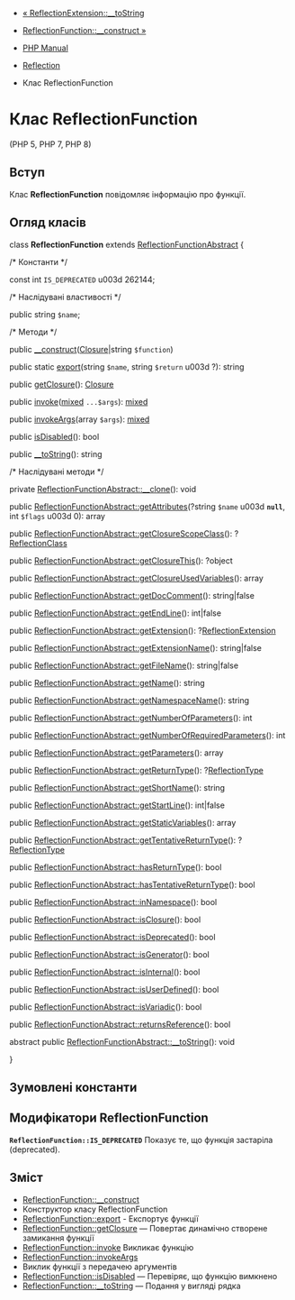 - [«
ReflectionExtension::\_\_toString](reflectionextension.tostring.md)
- [ReflectionFunction::\_\_construct
»](reflectionfunction.construct.md)

- [PHP Manual](index.md)
- [Reflection](book.reflection.md)
- Клас ReflectionFunction

# Клас ReflectionFunction

(PHP 5, PHP 7, PHP 8)

## Вступ

Клас **ReflectionFunction** повідомляє інформацію про функції.

## Огляд класів

class **ReflectionFunction** extends
[ReflectionFunctionAbstract](class.reflectionfunctionabstract.md) {

/\* Константи \*/

const int `IS_DEPRECATED` u003d 262144;

/\* Наслідувані властивості \*/

public string `$name`;

/\* Методи \*/

public
[\_\_construct](reflectionfunction.construct.md)([Closure](class.closure.md)\|string
`$function`)

public static [export](reflectionfunction.export.md)(string `$name`,
string `$return` u003d ?): string

public [getClosure](reflectionfunction.getclosure.md)():
[Closure](class.closure.md)

public
[invoke](reflectionfunction.invoke.md)([mixed](language.types.declarations.md#language.types.declarations.mixed)
`...$args`):
[mixed](language.types.declarations.md#language.types.declarations.mixed)

public [invokeArgs](reflectionfunction.invokeargs.md)(array `$args`):
[mixed](language.types.declarations.md#language.types.declarations.mixed)

public [isDisabled](reflectionfunction.isdisabled.md)(): bool

public [\_\_toString](reflectionfunction.tostring.md)(): string

/\* Наслідувані методи \*/

private
[ReflectionFunctionAbstract::\_\_clone](reflectionfunctionabstract.clone.md)():
void

public
[ReflectionFunctionAbstract::getAttributes](reflectionfunctionabstract.getattributes.md)(?string
`$name` u003d **`null`**, int `$flags` u003d 0): array

public
[ReflectionFunctionAbstract::getClosureScopeClass](reflectionfunctionabstract.getclosurescopeclass.md)():
?[ReflectionClass](class.reflectionclass.md)

public
[ReflectionFunctionAbstract::getClosureThis](reflectionfunctionabstract.getclosurethis.md)():
?object

public
[ReflectionFunctionAbstract::getClosureUsedVariables](reflectionfunctionabstract.getclosureusedvariables.md)():
array

public
[ReflectionFunctionAbstract::getDocComment](reflectionfunctionabstract.getdoccomment.md)():
string\|false

public
[ReflectionFunctionAbstract::getEndLine](reflectionfunctionabstract.getendline.md)():
int\|false

public
[ReflectionFunctionAbstract::getExtension](reflectionfunctionabstract.getextension.md)():
?[ReflectionExtension](class.reflectionextension.md)

public
[ReflectionFunctionAbstract::getExtensionName](reflectionfunctionabstract.getextensionname.md)():
string\|false

public
[ReflectionFunctionAbstract::getFileName](reflectionfunctionabstract.getfilename.md)():
string\|false

public
[ReflectionFunctionAbstract::getName](reflectionfunctionabstract.getname.md)():
string

public
[ReflectionFunctionAbstract::getNamespaceName](reflectionfunctionabstract.getnamespacename.md)():
string

public
[ReflectionFunctionAbstract::getNumberOfParameters](reflectionfunctionabstract.getnumberofparameters.md)():
int

public
[ReflectionFunctionAbstract::getNumberOfRequiredParameters](reflectionfunctionabstract.getnumberofrequiredparameters.md)():
int

public
[ReflectionFunctionAbstract::getParameters](reflectionfunctionabstract.getparameters.md)():
array

public
[ReflectionFunctionAbstract::getReturnType](reflectionfunctionabstract.getreturntype.md)():
?[ReflectionType](class.reflectiontype.md)

public
[ReflectionFunctionAbstract::getShortName](reflectionfunctionabstract.getshortname.md)():
string

public
[ReflectionFunctionAbstract::getStartLine](reflectionfunctionabstract.getstartline.md)():
int\|false

public
[ReflectionFunctionAbstract::getStaticVariables](reflectionfunctionabstract.getstaticvariables.md)():
array

public
[ReflectionFunctionAbstract::getTentativeReturnType](reflectionfunctionabstract.gettentativereturntype.md)():
?[ReflectionType](class.reflectiontype.md)

public
[ReflectionFunctionAbstract::hasReturnType](reflectionfunctionabstract.hasreturntype.md)():
bool

public
[ReflectionFunctionAbstract::hasTentativeReturnType](reflectionfunctionabstract.hastentativereturntype.md)():
bool

public
[ReflectionFunctionAbstract::inNamespace](reflectionfunctionabstract.innamespace.md)():
bool

public
[ReflectionFunctionAbstract::isClosure](reflectionfunctionabstract.isclosure.md)():
bool

public
[ReflectionFunctionAbstract::isDeprecated](reflectionfunctionabstract.isdeprecated.md)():
bool

public
[ReflectionFunctionAbstract::isGenerator](reflectionfunctionabstract.isgenerator.md)():
bool

public
[ReflectionFunctionAbstract::isInternal](reflectionfunctionabstract.isinternal.md)():
bool

public
[ReflectionFunctionAbstract::isUserDefined](reflectionfunctionabstract.isuserdefined.md)():
bool

public
[ReflectionFunctionAbstract::isVariadic](reflectionfunctionabstract.isvariadic.md)():
bool

public
[ReflectionFunctionAbstract::returnsReference](reflectionfunctionabstract.returnsreference.md)():
bool

abstract public
[ReflectionFunctionAbstract::\_\_toString](reflectionfunctionabstract.tostring.md)():
void

}

## Зумовлені константи

## Модифікатори ReflectionFunction

**`ReflectionFunction::IS_DEPRECATED`**
Показує те, що функція застаріла (deprecated).

## Зміст

- [ReflectionFunction::\_\_construct](reflectionfunction.construct.md)
- Конструктор класу ReflectionFunction
- [ReflectionFunction::export](reflectionfunction.export.md) -
Експортує функції
- [ReflectionFunction::getClosure](reflectionfunction.getclosure.md)
— Повертає динамічно створене замикання функції
- [ReflectionFunction::invoke](reflectionfunction.invoke.md)
Викликає функцію
- [ReflectionFunction::invokeArgs](reflectionfunction.invokeargs.md)
- Виклик функції з передачею аргументів
- [ReflectionFunction::isDisabled](reflectionfunction.isdisabled.md)
— Перевіряє, що функцію вимкнено
- [ReflectionFunction::\_\_toString](reflectionfunction.tostring.md)
— Подання у вигляді рядка
